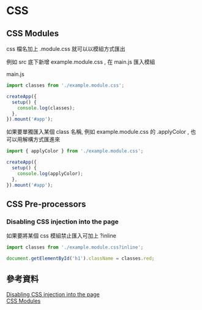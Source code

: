 # CSS

## CSS Modules

css 檔名加上 .module.css 就可以以模組方式匯出

例如 src 底下新增 example.module.css , 在 main.js 匯入模組

main.js

```javascript
import classes from './example.module.css';

createApp({
  setup() {
    console.log(classes);
  },
}).mount('#app');
```

如果要單獨匯入某個 class 名稱, 例如 example.module.css 的 .applyColor , 也可以用解構方式匯進來

```javascript
import { applyColor } from './example.module.css';

createApp({
  setup() {
    console.log(applyColor);
  },
}).mount('#app');
```

## CSS Pre-processors

### Disabling CSS injection into the page

如果要將某個 css 模組禁止匯入可加上 ?inline

```javascript
import classes from './example.module.css?inline';

document.getElementById('h1').className = classes.red;
```

## 參考資料

[Disabling CSS injection into the page](https://vitejs.dev/guide/features.html#disabling-css-injection-into-the-page)\
[CSS Modules](https://vitejs.dev/guide/features.html#css-modules)
